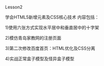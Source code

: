 Lesson2

学会HTML5新增元素及CSS核心技术
内容包括：

1)使用六张方式实现水平居中和垂直居中的十字架

2)模仿青岛家教网的注册页面

3)第二次修改百度首页：HTML优化及CSS分离

4)实战正常盒子模型及怪异盒子模型
